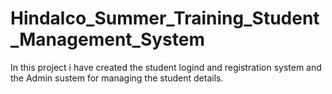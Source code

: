 # Hindalco_Summer_Training_Student_Management_System
In this project i have created the student logind and registration system and the Admin sustem for managing the student details.
